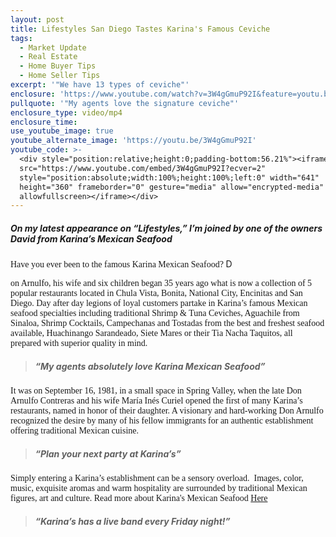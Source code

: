 ```yaml
---
layout: post
title: Lifestyles San Diego Tastes Karina's Famous Ceviche
tags:
  - Market Update
  - Real Estate
  - Home Buyer Tips
  - Home Seller Tips
excerpt: '"We have 13 types of ceviche"'
enclosure: 'https://www.youtube.com/watch?v=3W4gGmuP92I&feature=youtu.be'
pullquote: '"My agents love the signature ceviche"'
enclosure_type: video/mp4
enclosure_time:
use_youtube_image: true
youtube_alternate_image: 'https://youtu.be/3W4gGmuP92I'
youtube_code: >-
  <div style="position:relative;height:0;padding-bottom:56.21%"><iframe
  src="https://www.youtube.com/embed/3W4gGmuP92I?ecver=2"
  style="position:absolute;width:100%;height:100%;left:0" width="641"
  height="360" frameborder="0" gesture="media" allow="encrypted-media"
  allowfullscreen></iframe></div>
---
```



##### **On my latest appearance on “Lifestyles,” I’m joined by one of the owners David from Karina’s Mexican Seafood**

<font><font face="Calibri">Have you ever been to the famous Karina Mexican Seafood? </font>D</font>

<font face="Calibri">on Arnulfo, his wife and six children began 35 years ago what is now a collection of 5 popular restaurants located in Chula Vista, Bonita, National City, Encinitas and San Diego. Day after day legions of loyal customers partake in Karina&rsquo;s famous Mexican seafood specialties including traditional Shrimp &amp; Tuna Ceviches, Aguachile from Sinaloa, Shrimp Cocktails, Campechanas and Tostadas from the best and freshest seafood available, Huachinango Sarandeado, Siete Mares or their Tia Nacha Taquitos, all prepared with superior quality in mind.</font>

> ##### “My agents absolutely love Karina Mexican Seafood”

<font face="Calibri">It was on September 16, 1981, in a small space in Spring Valley, when the late Don Arnulfo Contreras and his wife Mar&iacute;a In&eacute;s Curiel opened the first of many Karina&rsquo;s restaurants, named in honor of their daughter. A visionary and hard-working Don Arnulfo recognized the desire by many of his fellow immigrants for an authentic establishment offering traditional Mexican cuisine.</font>

> ##### “Plan your next party at Karina’s”

<font face="Calibri">Simply entering a Karina&rsquo;s establishment can be a sensory overload.&nbsp; Images, color, music, exquisite aromas and warm hospitality are surrounded by traditional Mexican figures, art and culture. Read more about Karina's Mexican Seafood <a href="http://www.karinasseafood.com/menu">Here</a></font>

> ##### “Karina’s has a live band every Friday night!”